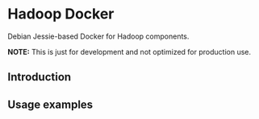 # Hadoop Docker

Debian Jessie-based Docker for Hadoop components.

**NOTE:** This is just for development and not optimized for production use.

## Introduction

## Usage examples
